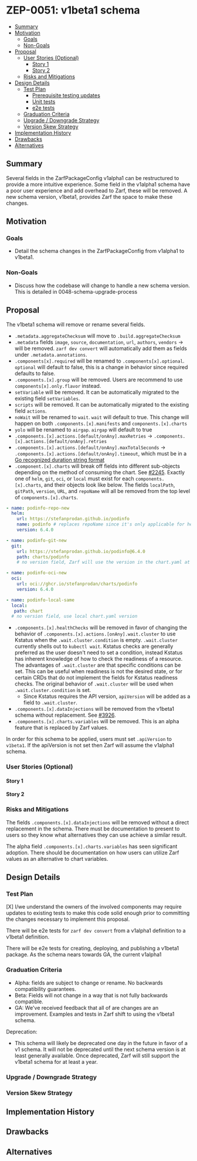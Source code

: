 <!--
**Note:** When your ZEP is complete, all of these comment blocks should be removed.

To get started with this template:

- [ ] **Create an issue in zarf-dev/proposals.**
  When creating a proposal issue, complete all fields in that template. One of
  the fields asks for a link to the ZEP, which you can leave blank until the ZEP
  is filed. Then, go back and add the link.
- [ ] **Make a copy of this template directory.**
  Name it `NNNN-short-descriptive-title`, where `NNNN` is the issue number
  (with no leading zeroes).
- [ ] **Fill out as much of the zep.yaml file as you can.**
  At minimum, complete the "Title", "Authors", "Status", and date-related fields.
- [ ] **Fill out this file as best you can.**
  Focus on the "Summary" and "Motivation" sections first. If you've already discussed
  the idea with the Technical Steering Committee, this part should be easier.
- [ ] **Create a PR for this ZEP.**
  Assign it to members of the Technical Steering Committee who are sponsoring this process.
- [ ] **Merge early and iterate.**
  Don’t get bogged down in the details—focus on getting the goals clarified and the
  ZEP merged quickly. You can fill in the specifics incrementally in later PRs.

Just because a ZEP is merged doesn't mean it's complete or approved. Any ZEP marked
as `provisional` is a working document and subject to change. You can mark unresolved
sections like this:

```
<<[UNRESOLVED optional short context or usernames ]>>
Stuff that is being argued.
<<[/UNRESOLVED]>>
```

When editing ZEPs, aim for focused, single-topic PRs to keep discussions clear. If
you disagree with a section, open a new PR with suggested changes.

Each ZEP covers one "feature" or "enhancement" throughout its lifecycle. You don’t
need a new ZEP for moving from beta to GA. If new details emerge, edit the existing
ZEP. Once a feature is "implemented", major changes should go in new ZEPs.

The latest instructions for this template can be found in [this repo](/NNNN-zep-template/README.md).

**Note:** PRs to move a ZEP to `implementable`, or significant changes to an
`implementable` ZEP, must be approved by all ZEP approvers. If an approver is no
longer appropriate, updates to the list must be approved by the remaining approvers.
-->

# ZEP-0051: v1beta1 schema

<!--
A table of contents helps reviewers quickly navigate the ZEP and highlights
any additional information provided beyond the standard ZEP template.
-->

<!-- toc -->
- [Summary](#summary)
- [Motivation](#motivation)
  - [Goals](#goals)
  - [Non-Goals](#non-goals)
- [Proposal](#proposal)
  - [User Stories (Optional)](#user-stories-optional)
    - [Story 1](#story-1)
    - [Story 2](#story-2)
  - [Risks and Mitigations](#risks-and-mitigations)
- [Design Details](#design-details)
  - [Test Plan](#test-plan)
      - [Prerequisite testing updates](#prerequisite-testing-updates)
      - [Unit tests](#unit-tests)
      - [e2e tests](#e2e-tests)
  - [Graduation Criteria](#graduation-criteria)
  - [Upgrade / Downgrade Strategy](#upgrade--downgrade-strategy)
  - [Version Skew Strategy](#version-skew-strategy)
- [Implementation History](#implementation-history)
- [Drawbacks](#drawbacks)
- [Alternatives](#alternatives)
<!-- /toc -->

## Summary

<!--
This section is key for creating high-quality, user-focused documentation
like release notes or a roadmap. You should gather this info before
implementation starts to keep the focus on development, not writing. ZEP
editors should ensure the `Summary` is clear and useful for a broad audience.

A good summary should be at least a paragraph long.

Follow the [documentation style guide] for this section and the rest of the ZEP.
Keep line lengths reasonable to make it easier for reviewers to provide
feedback and reduce unnecessary changes.

[documentation style guide]: https://docs.zarf.dev/contribute/style-guide/
-->

Several fields in the ZarfPackageConfig v1alpha1 can be restructured to provide a more intuitive experience. Some field in the v1alpha1 schema have a poor user experience and add overhead to Zarf, these will be removed. A new schema version, v1beta1, provides Zarf the space to make these changes. 

## Motivation

<!--
This section is for explicitly listing the motivation, goals, and non-goals of
this ZEP.  Describe why the change is important and the benefits to users. You
can also optionally include links to [experience reports], [community slacks],
or other references to show the community's interest in the ZEP.

[experience reports]: https://go.dev/wiki/ExperienceReports
[openssf slack]: https://openssf.slack.com/archives/C07AKUMBDMJ
[kubernetes slack]: https://kubernetes.slack.com/archives/C03B6BJAUJ3
-->

### Goals

<!--
List the specific goals of the ZEP. What is it trying to achieve? How will we
know that this has succeeded?
-->

- Detail the schema changes in the ZarfPackageConfig from v1alpha1 to v1beta1.

### Non-Goals

<!--
What is out of scope for this ZEP? Listing non-goals helps to focus discussion
and make progress.
-->

- Discuss how the codebase will change to handle a new schema version. This is detailed in 0048-schema-upgrade-process

## Proposal

<!--
This is where you explain the specifics of the proposal. Provide enough detail
for reviewers to clearly understand what you're proposing, but avoid including
too many specifics like API designs or implementation details. Focus on the
desired outcome and how success will be measured. The "Design Details" section
below is for the real nitty-gritty.
-->

The v1beta1 schema will remove or rename several fields.

- `.metadata.aggregateChecksum` will move to `.build.aggregateChecksum`
- `.metadata` fields `image`, `source`, `documentation`, `url`, `authors`, `vendors` -> will be removed. `zarf dev convert` will automatically add them as fields under `.metadata.annotations`.
- `.components[x].required` will be renamed to `.components[x].optional`. `optional` will default to false, this is a change in behavior since required defaults to false.
- `.components.[x].group` will be removed. Users are recommend to use `components[x].only.flavor` instead.
- `setVariable` will be removed. It can be automatically migrated to the existing field `setVariables`.  
- `scripts` will be removed. It can be automatically migrated to the existing field `actions`. 
- `noWait` will be renamed to `wait`. `wait` will default to true. This change will happen on both `.components.[x].manifests` and `components.[x].charts`
- `yolo` will be renamed to `airgap`. `airgap` will default to true
- `.components.[x].actions.[default/onAny].maxRetries` -> `.components.[x].actions.[default/onAny].retries`
- `.components.[x].actions.[default/onAny].maxTotalSeconds` -> `.components.[x].actions.[default/onAny].timeout`, which must be in a [Go recognized duration string format](https://pkg.go.dev/time#ParseDuration)
- `.component.[x].charts` will break off fields into different sub-objects depending on the method of consuming the chart. See [#2245](https://github.com/defenseunicorns/zarf/issues/2245). Exactly one of `helm`, `git`, `oci`, or `local` must exist for each `components.[x].charts`, and their objects look like below. The fields `localPath`, `gitPath`, `version`, `URL`, and `repoName` will all be removed from the top level of `components.[x].charts`. 
```yaml
- name: podinfo-repo-new
  helm:
    url: https://stefanprodan.github.io/podinfo
    name: podinfo # replaces repoName since it's only applicable for helm chart repositories
    version: 6.4.0

- name: podinfo-git-new
  git:
    url: https://stefanprodan.github.io/podinfo@6.4.0
    path: charts/podinfo
    # no version field, Zarf will use the version in the chart.yaml at that git tag

- name: podinfo-oci-new
  oci:
    url: oci://ghcr.io/stefanprodan/charts/podinfo
    version: 6.4.0 

- name: podinfo-local-same
  local:
   path: chart
  # no version field, use local chart.yaml version
```
- `.components.[x].healthChecks` will be removed in favor of changing the behavior of `.components.[x].actions.[onAny].wait.cluster` to use Kstatus when the `.wait.cluster.condition` is empty. `.wait.cluster` currently shells out to `kubectl wait`. Kstatus checks are generally preferred as the user doesn't need to set a condition, instead Kstatus has inherent knowledge of how to check the readiness of a resource. The advantages of `.wait.cluster` are that specific conditions can be set. This can be useful when readiness is not the desired state, or for certain CRDs that do not implement the fields for Kstatus readiness checks. The original behavior of `.wait.cluster` will be used when `.wait.cluster.condition` is set. 
  - Since Kstatus requires the API version, `apiVersion` will be added as a field to `.wait.cluster`.
- `.components.[x].dataInjections` will be removed from the v1beta1 schema without replacement. See [#3926](https://github.com/zarf-dev/zarf/issues/3926). 
- `.components.[x].charts.variables` will be removed. This is an alpha feature that is replaced by Zarf values.

In order for this schema to be applied, users must set `.apiVersion` to `v1beta1`. If the apiVersion is not set then Zarf will assume the v1alpha1 schema.

### User Stories (Optional)

<!--
Detail the things that people will be able to do if this ZEP is implemented.
Include as much detail as possible so that people can understand the "how" of
the system. The goal here is to make this feel real for users without getting
bogged down.
-->

#### Story 1

#### Story 2

### Risks and Mitigations

<!--
What are the risks of this proposal, and how do we mitigate? Think broadly.
For example, consider both security and how this will impact the larger
Zarf ecosystem.

How will security be reviewed, and by whom?

How will UX be reviewed, and by whom?
-->

The fields `.components.[x].dataInjections` will be removed without a direct replacement in the schema. There must be documentation to present to users so they know what alternatives they can use achieve a similar result. 

The alpha field `.components.[x].charts.variables` has seen significant adoption. There should be documentation on how users can utilize Zarf values as an alternative to chart variables. 

## Design Details

<!--
This section should contain enough information that the specifics of your
change are understandable. This may include API specs (though not always
required) or even code snippets. If there's any ambiguity about HOW your
proposal will be implemented, this is the place to discuss that.
-->

### Test Plan

<!--
**Note:** *Not required until targeted at a release.*
The goal is to ensure that we don't accept proposals with inadequate testing.

All code is expected to have adequate tests (eventually with coverage
expectations). Please adhere to the [Zarf testing guidelines][testing-guidelines]
when drafting this test plan.

[testing-guidelines]: https://docs.zarf.dev/contribute/testing/
-->

[X] I/we understand the owners of the involved components may require updates to
existing tests to make this code solid enough prior to committing the changes necessary
to implement this proposal.

There will be e2e tests for `zarf dev convert` from a v1alpha1 definition to a v1beta1 definition.

There will be e2e tests for creating, deploying, and publishing a v1beta1 package. As the schema nears towards GA, the current v1alpha1

### Graduation Criteria

<!--
**Note:** *Not required until you're targeting a release.*

Define what needs to happen for this feature to move from alpha to beta to GA
(General Availability). Focus on key signals or criteria that show the feature
is ready for each stage.

Consider the following stages when setting graduation criteria:
- Alpha: Feature is behind a feature flag, basic tests in place.
- Beta: Gather feedback from users, complete core features, add more tests.
- GA: Prove real-world usage, complete rigorous testing, gather feedback.

In general, features should wait at least two releases between Beta and GA to
allow time for feedback. For features moving to GA, include conformance tests
to ensure stability and compatibility.

#### Deprecation
If this feature will eventually be deprecated, plan for it:
- Announce deprecation and support policy.
- Wait at least two versions before fully removing it.
-->

- Alpha: fields are subject to change or rename. No backwards compatibility guarantees.
- Beta: Fields will not change in a way that is not fully backwards compatible.
- GA: We've received feedback that all of are changes are an improvement. Examples and tests in Zarf shift to using the v1beta1 schema.

Deprecation:
- This schema will likely be deprecated one day in the future in favor of a v1 schema. It will not be deprecated until the next schema version is at least generally available. Once deprecated, Zarf will still support the v1beta1 schema for at least a year.

### Upgrade / Downgrade Strategy

<!--
If applicable, how will the component be upgraded and downgraded? Make sure
this is in the test plan.

Consider the following in developing an upgrade/downgrade strategy for this
proposal:
- What changes (in invocations, configurations, API use, etc.) is an existing
  package definition or deployment required to make on upgrade, in order to
  maintain previous behavior?
- What changes (in invocations, configurations, API use, etc.) is an existing
  package definition or deployment required to make on upgrade, in order to
  make use of the proposal?
-->



### Version Skew Strategy

<!--
If applicable, how will the component handle version skew with other
components? What are the guarantees? Make sure this is in the test plan.

Consider the following in developing a version skew strategy for this
proposal:
- Does this proposal involve coordinating behavior between components?
  - (i.e. the Zarf Agent and CLI? The init package and the CLI?)
-->

## Implementation History

<!--
Major milestones in the lifecycle of a ZEP should be tracked in this section.
Major milestones might include:
- the `Summary` and `Motivation` sections being merged, signaling acceptance of the ZEP
- the `Proposal` section being merged, signaling agreement on a proposed design
- the date implementation started
- the first Zarf release where an initial version of the ZEP was available
- the version of Zarf where the ZEP graduated to general availability
- when the ZEP was retired or superseded
-->

## Drawbacks

<!--
Why should this ZEP _not_ be implemented?
-->

## Alternatives

<!--
What other approaches did you consider, and why did you rule them out? These do
not need to be as detailed as the proposal, but should include enough
information to express the idea and why it was not acceptable.
-->
